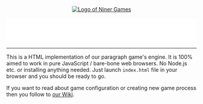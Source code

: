 <!--suppress ALL -->

<p align="center">
    <a href="https://www.ninergames.com/" target="_blank">
        <img src="https://ninergames.com/Niner-Games-Logo-for-GitHub.png" alt="Logo of Niner Games" width="300" height="238">
    </a>
</p>

<p align="center">
    <img src="TITLE.svg" width="600" height="63" alt="Animated Title: Paragraph Game's Engine">
</p>

<hr>

This is a HTML implementation of our paragraph game's engine. It is 100% aimed to work in pure JavaScript / bare-bone web
browsers. No Node.js etc. or installing anything needed. Just launch `index.html` file in your browser and you should be
ready to go.

If you want to read about game configuration or creating new game process then you follow to [our Wiki](https://github.com/niner-games/tech-html-paragraph-game-engine/wiki).